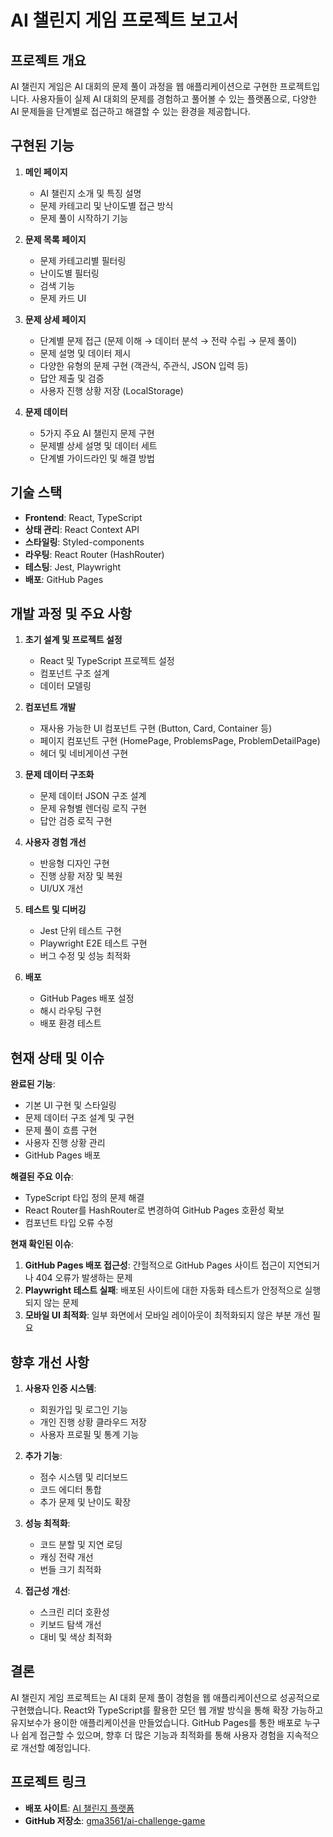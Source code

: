 # AI 챌린지 게임 프로젝트 보고서

## 프로젝트 개요

AI 챌린지 게임은 AI 대회의 문제 풀이 과정을 웹 애플리케이션으로 구현한 프로젝트입니다. 사용자들이 실제 AI 대회의 문제를 경험하고 풀어볼 수 있는 플랫폼으로, 다양한 AI 문제들을 단계별로 접근하고 해결할 수 있는 환경을 제공합니다.

## 구현된 기능

1. **메인 페이지**
   - AI 챌린지 소개 및 특징 설명
   - 문제 카테고리 및 난이도별 접근 방식
   - 문제 풀이 시작하기 기능

2. **문제 목록 페이지**
   - 문제 카테고리별 필터링
   - 난이도별 필터링
   - 검색 기능
   - 문제 카드 UI

3. **문제 상세 페이지**
   - 단계별 문제 접근 (문제 이해 → 데이터 분석 → 전략 수립 → 문제 풀이)
   - 문제 설명 및 데이터 제시
   - 다양한 유형의 문제 구현 (객관식, 주관식, JSON 입력 등)
   - 답안 제출 및 검증
   - 사용자 진행 상황 저장 (LocalStorage)

4. **문제 데이터**
   - 5가지 주요 AI 챌린지 문제 구현
   - 문제별 상세 설명 및 데이터 세트
   - 단계별 가이드라인 및 해결 방법

## 기술 스택

- **Frontend**: React, TypeScript
- **상태 관리**: React Context API
- **스타일링**: Styled-components
- **라우팅**: React Router (HashRouter)
- **테스팅**: Jest, Playwright
- **배포**: GitHub Pages

## 개발 과정 및 주요 사항

1. **초기 설계 및 프로젝트 설정**
   - React 및 TypeScript 프로젝트 설정
   - 컴포넌트 구조 설계
   - 데이터 모델링

2. **컴포넌트 개발**
   - 재사용 가능한 UI 컴포넌트 구현 (Button, Card, Container 등)
   - 페이지 컴포넌트 구현 (HomePage, ProblemsPage, ProblemDetailPage)
   - 헤더 및 네비게이션 구현

3. **문제 데이터 구조화**
   - 문제 데이터 JSON 구조 설계
   - 문제 유형별 렌더링 로직 구현
   - 답안 검증 로직 구현

4. **사용자 경험 개선**
   - 반응형 디자인 구현
   - 진행 상황 저장 및 복원
   - UI/UX 개선

5. **테스트 및 디버깅**
   - Jest 단위 테스트 구현
   - Playwright E2E 테스트 구현
   - 버그 수정 및 성능 최적화

6. **배포**
   - GitHub Pages 배포 설정
   - 해시 라우팅 구현
   - 배포 환경 테스트

## 현재 상태 및 이슈

**완료된 기능**:
- 기본 UI 구현 및 스타일링
- 문제 데이터 구조 설계 및 구현
- 문제 풀이 흐름 구현
- 사용자 진행 상황 관리
- GitHub Pages 배포

**해결된 주요 이슈**:
- TypeScript 타입 정의 문제 해결
- React Router를 HashRouter로 변경하여 GitHub Pages 호환성 확보
- 컴포넌트 타입 오류 수정

**현재 확인된 이슈**:
1. **GitHub Pages 배포 접근성**: 간헐적으로 GitHub Pages 사이트 접근이 지연되거나 404 오류가 발생하는 문제
2. **Playwright 테스트 실패**: 배포된 사이트에 대한 자동화 테스트가 안정적으로 실행되지 않는 문제
3. **모바일 UI 최적화**: 일부 화면에서 모바일 레이아웃이 최적화되지 않은 부분 개선 필요

## 향후 개선 사항

1. **사용자 인증 시스템**:
   - 회원가입 및 로그인 기능
   - 개인 진행 상황 클라우드 저장
   - 사용자 프로필 및 통계 기능

2. **추가 기능**:
   - 점수 시스템 및 리더보드
   - 코드 에디터 통합
   - 추가 문제 및 난이도 확장

3. **성능 최적화**:
   - 코드 분할 및 지연 로딩
   - 캐싱 전략 개선
   - 번들 크기 최적화

4. **접근성 개선**:
   - 스크린 리더 호환성
   - 키보드 탐색 개선
   - 대비 및 색상 최적화

## 결론

AI 챌린지 게임 프로젝트는 AI 대회 문제 풀이 경험을 웹 애플리케이션으로 성공적으로 구현했습니다. React와 TypeScript를 활용한 모던 웹 개발 방식을 통해 확장 가능하고 유지보수가 용이한 애플리케이션을 만들었습니다. GitHub Pages를 통한 배포로 누구나 쉽게 접근할 수 있으며, 향후 더 많은 기능과 최적화를 통해 사용자 경험을 지속적으로 개선할 예정입니다.

## 프로젝트 링크

- **배포 사이트**: [AI 챌린지 플랫폼](https://gma3561.github.io/ai-challenge-game/)
- **GitHub 저장소**: [gma3561/ai-challenge-game](https://github.com/gma3561/ai-challenge-game)